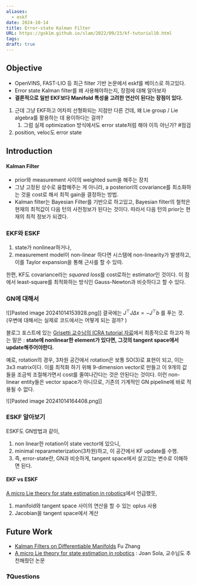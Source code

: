 ```yaml
---
aliases:
  - eskf
date: 2024-10-14
title: Error-state Kalman Filter
URL: https://gsk1m.github.io/slam/2022/09/23/kf-tutorial10.html
tags: 
draft: true
---
```

## Objective
- OpenVINS, FAST-LIO 등 최근 filter 기반 논문에서 eskf를 베이스로 하고있다.
- Error state Kalman filter를 왜 사용해야하는지, 장점에 대해 알아보자
- **결론적으로 일반 EKF보다 Manifold 특성을 고려한 연산이 된다는 장점이 있다.**

1. 근데 그냥 EKF하고 어차피 선형화되는 지점만 다른 건데, 왜 Lie group / Lie algebra를 활용하는 데 용이하다는 걸까? 
	1. 그럼 실제 optimization 방식에서도 error state처럼 해야 이득 아닌가? #점검 
2. position, veloc도 error state



## Introduction
#### Kalman Filter 
- prior와 measurement 사이의 weighted sum을 해주는 장치
- 그냥 고정된 상수로 융합해주는 게 아니라, a posteriori의 covariance를 최소화하는 것을 cost로 해서 최적 gain을 결정하는 방법.
- Kalman filter는 Bayesian Filter를 기반으로 하고있고, Bayesian filter의 철학은 현재의 최적값이 다음 턴의 사전정보가 된다는 것이다. 따라서 다음 턴의 prior는 현재의 최적 정보가 되겠다.

### EKF와 ESKF
1. state가 nonlinear하거나, 
2. measurement model이 non-linear 
하다면 시스템에 non-linearity가 발생하고, 이를 Taylor expansion을 통해 근사를 할 수 있따.

한편, KF도 covariance라는 *squared loss*를 cost로하는 estimator인 것이다. 
이 점에서 least-square를 최적화하는 방식인 Gauss-Newton과 비슷하다고 할 수 있다.


### GN에 대해서
![[Pasted image 20241014153928.png]]
결국에는 $J^{\top} J \Delta x = -J^{\top} b$ 를 푸는 것. (우변에 대해서는 실제로 코드에서는 어떻게 되는 걸까? )

블로그 포스트에 있는 [Grisetti 교수님의 ICRA tutorial 자료](https://www.diag.uniroma1.it//~labrococo/tutorial_icra_2016/icra16_slam_tutorial_grisetti.pdf#page=3.00)에서 최종적으로 하고자 하는 말은 :
**state에 nonlinear한 element가 있다면, 그것의 tangent space에서 update해주어야한다.** 

예로, rotation의 경우, 3차원 공간에서 rotation은 보통 SO(3)로 표현이 되고, 이는 3x3 matrix이다. 이를 최적화 하기 위해 9-dimension  vector로 만들고 이 9개의 값들을 조금씩 조절해가면서 cost를 줄여나간다는 것은 안된다는 것이다.
이런 non-linear entity들은 vector space가 아니므로, 기존의 기계적인 GN pipeline에 바로 적용될 수 없다.

![[Pasted image 20241014164408.png]]
### ESKF 알아보기

ESKF도 GN방법과 같이, 
1. non linear한 rotation이 state vector에 있으니, 
2. minimal reparameterization(3차원)하고, 이 공간에서 KF update를 수행.
3. 즉, error-state란, GN과 비슷하게, tangent space에서 살고있는 변수로 이해하면 된다.


#### EKF vs ESKF
[A micro Lie theory for state estimation in robotics](https://arxiv.org/pdf/1812.01537)에서 언급했듯,
1. manifold와 tangent space 사이의 연산을 할 수 있는 oplus 사용
2. Jacobian을 tangent space에서 계산

## Future Work
- [Kalman Filters on Differentiable Manifolds](https://arxiv.org/pdf/2102.03804) Fu Zhang
- [A micro Lie theory for state estimation in robotics](https://arxiv.org/pdf/1812.01537) : Joan Sola,  교수님도 추천해줬던 논문


### ❓️Questions

